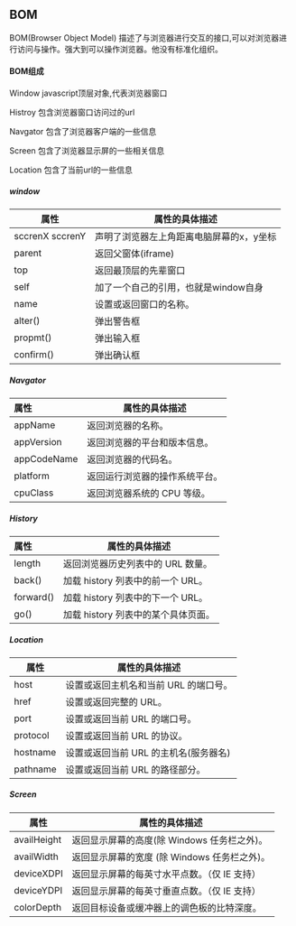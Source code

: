 ## BOM

BOM(Browser Object Model)  描述了与浏览器进行交互的接口,可以对浏览器进行访问与操作。强大到可以操作浏览器。他没有标准化组织。

#### BOM组成

Window javascript顶层对象,代表浏览器窗口

Histroy  包含浏览器窗口访问过的url

Navgator 包含了浏览器客户端的一些信息

Screen 包含了浏览器显示屏的一些相关信息

Location 包含了当前url的一些信息

##### window

| 属性            | 属性的具体描述                           |
| --------------- | ---------------------------------------- |
| sccrenX sccrenY | 声明了浏览器左上角距离电脑屏幕的x，y坐标 |
| parent          | 返回父窗体(iframe)                       |
| top             | 返回最顶层的先辈窗口                     |
| self            | 加了一个自己的引用，也就是window自身     |
| name            | 设置或返回窗口的名称。                   |
| alter()         | 弹出警告框                               |
| propmt()        | 弹出输入框                               |
| confirm()       | 弹出确认框                               |

##### Navgator

| 属性        | 属性的具体描述                 |
| :---------- | ------------------------------ |
| appName     | 返回浏览器的名称。             |
| appVersion  | 返回浏览器的平台和版本信息。   |
| appCodeName | 返回浏览器的代码名。           |
| platform    | 返回运行浏览器的操作系统平台。 |
| cpuClass    | 返回浏览器系统的 CPU 等级。    |

##### History

| 属性      | 属性的具体描述                      |
| :-------- | ----------------------------------- |
| length    | 返回浏览器历史列表中的 URL 数量。   |
| back()    | 加载 history 列表中的前一个 URL。   |
| forward() | 加载 history 列表中的下一个 URL。   |
| go()      | 加载 history 列表中的某个具体页面。 |

##### Location

| 属性     | 属性的具体描述                        |
| -------- | ------------------------------------- |
| host     | 设置或返回主机名和当前 URL 的端口号。 |
| href     | 设置或返回完整的 URL。                |
| port     | 设置或返回当前 URL 的端口号。         |
| protocol | 设置或返回当前 URL 的协议。           |
| hostname | 设置或返回当前 URL 的主机名(服务器名) |
| pathname | 设置或返回当前 URL 的路径部分。       |

##### Screen

| 属性        | 属性的具体描述                               |
| ----------- | -------------------------------------------- |
| availHeight | 返回显示屏幕的高度(除 Windows 任务栏之外)。  |
| availWidth  | 返回显示屏幕的宽度 (除 Windows 任务栏之外)。 |
| deviceXDPI  | 返回显示屏幕的每英寸水平点数。（仅 IE 支持） |
| deviceYDPI  | 返回显示屏幕的每英寸垂直点数。（仅 IE 支持） |
| colorDepth  | 返回目标设备或缓冲器上的调色板的比特深度。   |

